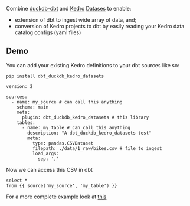 Combine [duckdb-dbt](https://github.com/duckdb/dbt-duckdb/tree/master) and [Kedro](https://docs.kedro.org/en/stable/) [Datases](https://docs.kedro.org/projects/kedro-datasets/en/kedro-datasets-3.0.0/) to enable:

- extension of dbt to ingest wide array of data, and;
- conversion of Kedro projects to dbt by easily reading your Kedro data catalog configs (yaml files)

## Demo

You can add your existing Kedro definitions to your dbt sources like so:

`pip install dbt_duckdb_kedro_datasets`

```
version: 2

sources:
  - name: my_source # can call this anything
    schema: main
    meta:
      plugin: dbt_duckdb_kedro_datasets # this library
    tables:
      - name: my_table # can call this anything
        description: "A dbt_duckdb_kedro_datasets test"
        meta:
          type: pandas.CSVDataset
          filepath: ./data/1_raw/bikes.csv # file to ingest
          load_args:
            sep: ','
```

Now we can access this CSV in dbt

```
select *
from {{ source('my_source', 'my_table') }}
```

For a more complete example look at [this](example/example_dbt)
